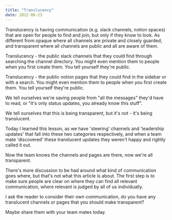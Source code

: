 ```yaml
---
title: "Translucency"
date: 2022-06-23
---
```


Translucency is having communication (e.g. slack channels, notion spaces) that are open for people to find and join, but only if they know to look. As different from opaque where all channels are private and closely guarded, and transparent where all channels are public and all are aware of them.

Translucency - the public slack channels that they could find through searching the channel directory.
You might even mention them to people when you first create them.
You tell yourself they're public.

Translucency - the public notion pages that they could find in the sidebar or with a search.
You might even mention them to people when you first create them.
You tell yourself they're public.

We tell ourselves we're saving people from "all the messages" they'd have to read, or "it's only status updates, you already know this stuff".

We tell ourselves that this is being transparent, but it's not - it's being translucent.

Today I learned this lesson, as we have 'steering' channels and 'leadership updates' that fall into these two categories respectively, and when a team mate 'discovered' these translucent updates they weren't happy and rightly called it out. 

Now the team knows the channels and pages are there, now we're all transparent.

There's more discussion to be had around what kind of communication goes where, but that's not what this article is about. The first step is to make sure people are clear on where they can find all relevant communication, where relevant is judged by all of us individually.

I ask the reader to consider their own communication, do you have any translucent channels or pages that you should make transparent?

Maybe share them with your team mates today.